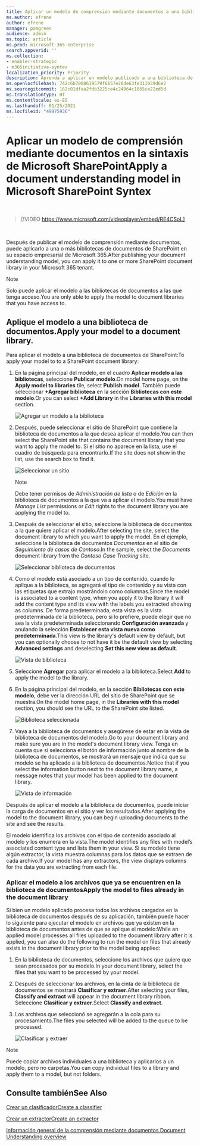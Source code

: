 ```yaml
---
title: Aplicar un modelo de comprensión mediante documentos a una biblioteca de documentos
ms.author: efrene
author: efrene
manager: pamgreen
audience: admin
ms.topic: article
ms.prod: microsoft-365-enterprise
search.appverid: ''
ms.collection:
- enabler-strategic
- m365initiative-syntex
localization_priority: Priority
description: Aprenda a aplicar un modelo publicado a una biblioteca de documentos de SharePoint
ms.openlocfilehash: 742c6b7088619579f6157e20de63fe311039d6e2
ms.sourcegitcommit: 162c01dfaa2fdb3225ce4c24964c1065ce22ed5d
ms.translationtype: HT
ms.contentlocale: es-ES
ms.lasthandoff: 01/25/2021
ms.locfileid: "49975936"
---
```

# <a name="apply-a-document-understanding-model-in-microsoft-sharepoint-syntex"></a><span data-ttu-id="ed9f3-103">Aplicar un modelo de comprensión mediante documentos en la sintaxis de Microsoft SharePoint</span><span class="sxs-lookup"><span data-stu-id="ed9f3-103">Apply a document understanding model in Microsoft SharePoint Syntex</span></span>

</br>

> [!VIDEO https://www.microsoft.com/videoplayer/embed/RE4CSoL]

</br>

<span data-ttu-id="ed9f3-104">Después de publicar el modelo de comprensión mediante documentos, puede aplicarlo a una o más bibliotecas de documentos de SharePoint en su espacio empresarial de Microsoft 365.</span><span class="sxs-lookup"><span data-stu-id="ed9f3-104">After publishing your document understanding model, you can apply it to one or more SharePoint document library in your Microsoft 365 tenant.</span></span>

> [!NOTE]
> <span data-ttu-id="ed9f3-105">Solo puede aplicar el modelo a las bibliotecas de documentos a las que tenga acceso.</span><span class="sxs-lookup"><span data-stu-id="ed9f3-105">You are only able to apply the model to document libraries that you have access to.</span></span>


## <a name="apply-your-model-to-a-document-library"></a><span data-ttu-id="ed9f3-106">Aplique el modelo a una biblioteca de documentos.</span><span class="sxs-lookup"><span data-stu-id="ed9f3-106">Apply your model to a document library.</span></span>

<span data-ttu-id="ed9f3-107">Para aplicar el modelo a una biblioteca de documentos de SharePoint:</span><span class="sxs-lookup"><span data-stu-id="ed9f3-107">To apply your model to to a SharePoint document library:</span></span>

1. <span data-ttu-id="ed9f3-108">En la página principal del modelo, en el cuadro **Aplicar modelo a las bibliotecas**, seleccione **Publicar modelo**.</span><span class="sxs-lookup"><span data-stu-id="ed9f3-108">On model home page, on the **Apply model to libraries** tile, select **Publish model**.</span></span> <span data-ttu-id="ed9f3-109">También puede seleccionar **+Agregar biblioteca** en la sección **Bibliotecas con este modelo**.</span><span class="sxs-lookup"><span data-stu-id="ed9f3-109">Or you can select  **+Add Library** in the **Libraries with this model** section.</span></span> </br>

    ![Agregar un modelo a la biblioteca](../media/content-understanding/apply-to-library.png)</br>

2. <span data-ttu-id="ed9f3-111">Después, puede seleccionar el sitio de SharePoint que contiene la biblioteca de documentos a la que desea aplicar el modelo.</span><span class="sxs-lookup"><span data-stu-id="ed9f3-111">You can then select the SharePoint site that contains the document library that you want to apply the model to.</span></span> <span data-ttu-id="ed9f3-112">Si el sitio no aparece en la lista, use el cuadro de búsqueda para encontrarlo.</span><span class="sxs-lookup"><span data-stu-id="ed9f3-112">If the site does not show in the list, use the search box to find it.</span></span></br>

    ![Seleccionar un sitio](../media/content-understanding/site-search.png)</br>

    > [!NOTE]
    > <span data-ttu-id="ed9f3-114">Debe tener permisos de *Administración de lista* o de *Edición* en la biblioteca de documentos a la que va a aplicar el modelo.</span><span class="sxs-lookup"><span data-stu-id="ed9f3-114">You must have *Manage List* permissions or *Edit* rights to the document library you are applying the model to.</span></span></br>

3. <span data-ttu-id="ed9f3-115">Después de seleccionar el sitio, seleccione la biblioteca de documentos a la que quiere aplicar el modelo.</span><span class="sxs-lookup"><span data-stu-id="ed9f3-115">After selecting the site, select the document library to which you want to apply the model.</span></span> <span data-ttu-id="ed9f3-116">En el ejemplo, seleccione la biblioteca de documentos *Documentos* en el sitio de *Seguimiento de casos de Contoso*.</span><span class="sxs-lookup"><span data-stu-id="ed9f3-116">In the sample, select the *Documents* document library from the *Contoso Case Tracking* site.</span></span></br>

    ![Seleccionar biblioteca de documentos](../media/content-understanding/select-doc-library.png)</br>

4. <span data-ttu-id="ed9f3-118">Como el modelo está asociado a un tipo de contenido, cuando lo aplique a la biblioteca, se agregará el tipo de contenido y su vista con las etiquetas que extrajo mostrándolo como columnas.</span><span class="sxs-lookup"><span data-stu-id="ed9f3-118">Since the model is associated to a content type, when you apply it to the library it will add the content type and its view with the labels you extracted showing as columns.</span></span> <span data-ttu-id="ed9f3-119">De forma predeterminada, esta vista es la vista predeterminada de la biblioteca, pero si lo prefiere, puede elegir que no sea la vista predeterminada seleccionando **Configuración avanzada** y anulando la selección **Establecer esta vista nueva como predeterminada**.</span><span class="sxs-lookup"><span data-stu-id="ed9f3-119">This view is the library's default view by default, but you can optionally choose to not have it be the default view by selecting **Advanced settings** and deselecting **Set this new view as default**.</span></span></br>

    ![Vista de biblioteca](../media/content-understanding/library-view.png)</br>

5. <span data-ttu-id="ed9f3-121">Seleccione **Agregar** para aplicar el modelo a la biblioteca.</span><span class="sxs-lookup"><span data-stu-id="ed9f3-121">Select **Add** to apply the model to the library.</span></span> 
6. <span data-ttu-id="ed9f3-122">En la página principal del modelo, en la sección **Bibliotecas con este modelo**, debe ver la dirección URL del sitio de SharePoint que se muestra.</span><span class="sxs-lookup"><span data-stu-id="ed9f3-122">On the model home page, in the **Libraries with this model** section, you should see the URL to the SharePoint site listed.</span></span></br>

    ![Biblioteca seleccionada](../media/content-understanding/selected-library.png)</br>

7. <span data-ttu-id="ed9f3-124">Vaya a la biblioteca de documentos y asegúrese de estar en la vista de biblioteca de documentos del modelo.</span><span class="sxs-lookup"><span data-stu-id="ed9f3-124">Go to your document library and make sure you are in the model's document library view.</span></span> <span data-ttu-id="ed9f3-125">Tenga en cuenta que si selecciona el botón de información junto al nombre de la biblioteca de documentos, se mostrará un mensaje que indica que su modelo se ha aplicado a la biblioteca de documentos.</span><span class="sxs-lookup"><span data-stu-id="ed9f3-125">Notice that if you select the information button next to the document library name, a message notes that your model has been applied to the document library.</span></span>

    ![Vista de información](../media/content-understanding/info-du.png)</br> 


<span data-ttu-id="ed9f3-127">Después de aplicar el modelo a la biblioteca de documentos, puede iniciar la carga de documentos en el sitio y ver los resultados.</span><span class="sxs-lookup"><span data-stu-id="ed9f3-127">After applying the model to the document library, you can begin uploading documents to the site and see the results.</span></span>

<span data-ttu-id="ed9f3-128">El modelo identifica los archivos con el tipo de contenido asociado al modelo y los enumera en la vista.</span><span class="sxs-lookup"><span data-stu-id="ed9f3-128">The model identifies any files with model’s associated content type and lists them in your view.</span></span> <span data-ttu-id="ed9f3-129">Si su modelo tiene algún extractor, la vista muestra columnas para los datos que se extraen de cada archivo.</span><span class="sxs-lookup"><span data-stu-id="ed9f3-129">If your model has any extractors, the view displays columns for the data you are extracting from each file.</span></span>

### <a name="apply-the-model-to-files-already-in-the-document-library"></a><span data-ttu-id="ed9f3-130">Aplicar el modelo a los archivos que ya se encuentren en la biblioteca de documentos</span><span class="sxs-lookup"><span data-stu-id="ed9f3-130">Apply the model to files already in the document library</span></span>

<span data-ttu-id="ed9f3-131">Si bien un modelo aplicado procesa todos los archivos cargados en la biblioteca de documentos después de su aplicación, también puede hacer lo siguiente para ejecutar el modelo en archivos que ya existen en la biblioteca de documentos antes de que se aplique el modelo:</span><span class="sxs-lookup"><span data-stu-id="ed9f3-131">While an applied model processes all files uploaded to the document library after it is applied, you can also do the following to run the model on files that already exists in the document library prior to the model being applied:</span></span>

1. <span data-ttu-id="ed9f3-132">En la biblioteca de documentos, seleccione los archivos que quiere que sean procesados por su modelo.</span><span class="sxs-lookup"><span data-stu-id="ed9f3-132">In your document library, select the files that you want to be processed by your model.</span></span>
2. <span data-ttu-id="ed9f3-133">Después de seleccionar los archivos, en la cinta de la biblioteca de documentos se mostrará **Clasificar y extraer**.</span><span class="sxs-lookup"><span data-stu-id="ed9f3-133">After selecting your files, **Classify and extract** will appear in the document library ribbon.</span></span> <span data-ttu-id="ed9f3-134">Seleccione **Clasificar y extraer**.</span><span class="sxs-lookup"><span data-stu-id="ed9f3-134">Select **Classify and extract**.</span></span>
3. <span data-ttu-id="ed9f3-135">Los archivos que seleccionó se agregarán a la cola para su procesamiento.</span><span class="sxs-lookup"><span data-stu-id="ed9f3-135">The files you selected will be added to the queue to be processed.</span></span>

      ![Clasificar y extraer](../media/content-understanding/extract-classify.png)</br> 

> [!NOTE]
> <span data-ttu-id="ed9f3-137">Puede copiar archivos individuales a una biblioteca y aplicarlos a un modelo, pero no carpetas.</span><span class="sxs-lookup"><span data-stu-id="ed9f3-137">You can copy individual files to a library and apply them to a model, but not folders.</span></span>

## <a name="see-also"></a><span data-ttu-id="ed9f3-138">Consulte también</span><span class="sxs-lookup"><span data-stu-id="ed9f3-138">See Also</span></span>
[<span data-ttu-id="ed9f3-139">Crear un clasificador</span><span class="sxs-lookup"><span data-stu-id="ed9f3-139">Create a classifier</span></span>](create-a-classifier.md)

[<span data-ttu-id="ed9f3-140">Crear un extractor</span><span class="sxs-lookup"><span data-stu-id="ed9f3-140">Create an extractor</span></span>](create-an-extractor.md)

[<span data-ttu-id="ed9f3-141">Información general de la comprensión mediante documentos </span><span class="sxs-lookup"><span data-stu-id="ed9f3-141">Document Understanding overview</span></span>](document-understanding-overview.md)


